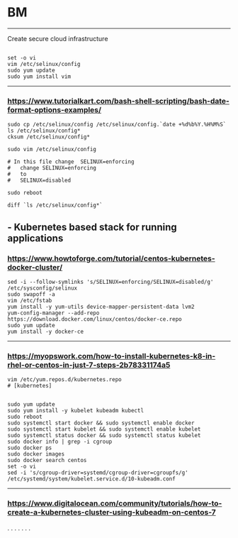 # BM
---
Create secure cloud infrastructure

``` console

set -o vi
vim /etc/selinux/config
sudo yum update 
sudo yum install vim 
```

---
### https://www.tutorialkart.com/bash-shell-scripting/bash-date-format-options-examples/
``` console
sudo cp /etc/selinux/config /etc/selinux/config.`date +%d%b%Y.%H%M%S`
ls /etc/selinux/config*
cksum /etc/selinux/config*

sudo vim /etc/selinux/config

# In this file change  SELINUX=enforcing
#   change SELINUX=enforcing
#   to 
#   SELINUX=disabled

sudo reboot

diff `ls /etc/selinux/config*`
```

## - Kubernetes based stack for running applications

### https://www.howtoforge.com/tutorial/centos-kubernetes-docker-cluster/

``` console
sed -i --follow-symlinks 's/SELINUX=enforcing/SELINUX=disabled/g' /etc/sysconfig/selinux
sudo swapoff -a
vim /etc/fstab
yum install -y yum-utils device-mapper-persistent-data lvm2
yum-config-manager --add-repo https://download.docker.com/linux/centos/docker-ce.repo
sudo yum update 
yum install -y docker-ce
```

--- 
### https://myopswork.com/how-to-install-kubernetes-k8-in-rhel-or-centos-in-just-7-steps-2b78331174a5

``` console
vim /etc/yum.repos.d/kubernetes.repo
# [kubernetes]


sudo yum update 
sudo yum install -y kubelet kubeadm kubectl
sudo reboot
sudo systemctl start docker && sudo systemctl enable docker
sudo systemctl start kubelet && sudo systemctl enable kubelet
sudo systemctl status docker && sudo systemctl status kubelet
sudo docker info | grep -i cgroup
sudo docker ps
sudo docker images
sudo docker search centos
set -o vi
sed -i 's/cgroup-driver=systemd/cgroup-driver=cgroupfs/g' /etc/systemd/system/kubelet.service.d/10-kubeadm.conf
```

--- 
### https://www.digitalocean.com/community/tutorials/how-to-create-a-kubernetes-cluster-using-kubeadm-on-centos-7

. . . . . . . 
 
